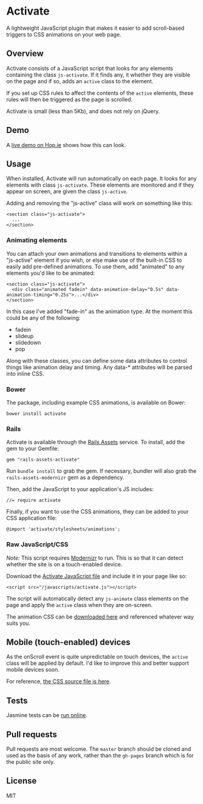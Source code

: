 # Activate

A lightweight JavaScript plugin that makes it easier to add scroll-based triggers to CSS animations on your web page.

## Overview

Activate consists of a JavaScript script that looks for any elements containing the class `js-activate`. If it finds any, it whether they are visible on the page and if so, adds an `active` class to the element.

If you set up CSS rules to affect the contents of the `active` elements, these rules will then be triggered as the page is scrolled.

Activate is small (less than 5Kb), and does not rely on jQuery.

## Demo

A [live demo on Hop.ie](http://hop.ie/activate) shows how this can look.

## Usage

When installed, Activate will run automatically on each page. It looks for any elements with class `js-activate`. These elements are monitored and if they appear on screen, are given the class `js-active`.

Adding and removing the "js-active" class will work on something like this:

	<section class="js-activate">
	  ...
	</section>

### Animating elements

You can attach your own animations and transitions to elements within a "js-active" element if you wish, or else make use of the built-in CSS to easily add pre-defined animations. To use them, add "animated" to any elements you'd like to be animated:

	<section class="js-activate">
	  <div class="animated fadein" data-animation-delay="0.5s" data-animation-timing="0.25s">...</div>
	</section>

In this case I've added "fade-in" as the animation type. At the moment this could be any of the following:

* fadein
* slideup
* slidedown
* pop

Along with these classes, you can define some data attributes to control things like animation delay and timing. Any data-* attributes will be parsed into inline CSS.

### Bower

The package, including example CSS animations, is available on Bower:

    bower install activate

### Rails

Activate is available through the [Rails Assets](http://rails-assets.org) service. To install, add the gem to your Gemfile:

    gem "rails-assets-activate"

Run `bundle install` to grab the gem. If necessary, bundler will also grab the `rails-assets-modernizr` gem as a dependency.

Then, add the JavaScript to your application's JS includes:

    //= require activate

Finally, if you want to use the CSS animations, they can be added to your CSS application file:

    @import 'activate/stylesheets/animations';

### Raw JavaScript/CSS

*Note:* This script requires [Modernizr](http://modernizr.com) to run. This is so that it can detect whether the site is on a touch-enabled device.

Download the [Activate JavaScript file](https://github.com/donovanh/activate/blob/gh-pages/javascripts/activate.js) and include it in your page like so:

    <script src="/javascripts/activate.js"></script>

The script will automatically detect any `js-animate` class elements on the page and apply the `active` class when they are on-screen.

The animation CSS can be [downloaded here](https://github.com/donovanh/activate/blob/gh-pages/stylesheets/animations.css) and referenced whatever way suits you.

## Mobile (touch-enabled) devices 

As the onScroll event is quite unpredictable on touch devices, the `active` class will be applied by default. I'd like to improve this and better support mobile devices soon.

For reference, [the CSS source file is here](https://github.com/donovanh/activate/blob/gh-pages/stylesheets/animations.css).

## Tests

Jasmine tests can be [run online](http://hop.ie/activate/test/).

## Pull requests

Pull requests are most welcome. The `master` branch should be cloned and used as the basis of any work, rather than the `gh-pages` branch which is for the public site only.

## License

MIT